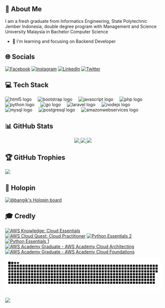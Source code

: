 ## 👋 About Me

I am a fresh graduate from Informatics Engineering, State Polytechnic Jember Indonesia, double degree program with Management and Science University Malaysia in Bachelor Computer Science

* 🧠  I'm learning and focusing on Backend Developer

## 🌐 Socials
[![Facebook](https://img.shields.io/badge/Facebook-%231877F2.svg?logo=Facebook&logoColor=white)](https://www.facebook.com/novaldi.firmansyah)
[![Instagram](https://img.shields.io/badge/Instagram-%23E4405F.svg?logo=Instagram&logoColor=white)](https://www.instagram.com/aldi_frmnsyah)
[![LinkedIn](https://img.shields.io/badge/LinkedIn-%230077B5.svg?logo=linkedin&logoColor=white)](https://www.linkedin.com/in/achmad-dinofaldi-firmansyah)
[![Twitter](https://img.shields.io/badge/Twitter-%231DA1F2.svg?logo=Twitter&logoColor=white)](https://twitter.com/bangikss) 

## 💻 Tech Stack
<p align="left">
  <img src="https://cdn.jsdelivr.net/gh/devicons/devicon/icons/html5/html5-original.svg" height="30" alt="html5 logo"  />
  <img width="12" />
  <img src="https://cdn.jsdelivr.net/gh/devicons/devicon/icons/bootstrap/bootstrap-original.svg" height="30" alt="bootstrap logo"  />
  <img width="12" />
  <img src="https://cdn.jsdelivr.net/gh/devicons/devicon/icons/javascript/javascript-original.svg" height="30" alt="javascript logo"  />
  <img width="12" />
  <img src="https://cdn.simpleicons.org/php/777BB4" height="30" alt="php logo"  />
  <img width="12" />
  <img src="https://cdn.jsdelivr.net/gh/devicons/devicon/icons/python/python-original.svg" height="30" alt="python logo"  />
  <img width="12" />
  <img src="https://cdn.jsdelivr.net/gh/devicons/devicon/icons/go/go-original.svg" height="30" alt="go logo"  />
  <img width="12" />
  <img src="https://cdn.simpleicons.org/laravel/FF2D20" height="30" alt="laravel logo"  />
  <img width="12" />
  <img src="https://skillicons.dev/icons?i=nodejs" height="30" alt="nodejs logo"  />
  <img width="12" />
  <img src="https://cdn.jsdelivr.net/gh/devicons/devicon/icons/mysql/mysql-original.svg" height="30" alt="mysql logo"  />
  <img width="12" />
  <img src="https://cdn.jsdelivr.net/gh/devicons/devicon/icons/postgresql/postgresql-original.svg" height="30" alt="postgresql logo"  />
  <img width="12" />
  <img src="https://skillicons.dev/icons?i=aws" height="30" alt="amazonwebservices logo"  />
</p>

## 📊 GitHub Stats
<p align="center">
<a href="https://github.com/Bangik">
  <img height="180em" src="https://github-readme-stats-eight-theta.vercel.app/api?username=Bangik&show_icons=true&theme=algolia&include_all_commits=true&count_private=true"/>
  <img height="180em" src="https://github-readme-stats-eight-theta.vercel.app/api/top-langs/?username=Bangik&layout=compact&langs_count=8&theme=algolia"/>
  <img height="180em" src="https://github-readme-streak-stats.herokuapp.com/?user=Bangik&theme=algolia&hide_border=false"/>
</a>
</p>

## 🏆 GitHub Trophies
![](https://github-profile-trophy.vercel.app/?username=Bangik&theme=radical&column=9&no-frame=true&no-bg=true&margin-w=4)

## 📌 Holopin
[![@bangik's Holopin board](https://holopin.me/bangik)](https://holopin.io/@bangik)

## 🎓 Credly
<!--START_SECTION:badges-->
[![AWS Knowledge: Cloud Essentials](https://images.credly.com/size/110x110/images/ec621e2a-c8f0-4459-806c-ae11829d372a/image.png)](http://www.credly.com/badges/c5c6706f-3c67-4a3a-a7ef-8439ad65a742 "AWS Knowledge: Cloud Essentials")
[![AWS Cloud Quest: Cloud Practitioner](https://images.credly.com/size/110x110/images/2784d0d8-327c-406f-971e-9f0e15097003/image.png)](http://www.credly.com/badges/a3cf34a5-c19e-4335-aad1-35a45f93f059 "AWS Cloud Quest: Cloud Practitioner")
[![Python Essentials 2](https://images.credly.com/size/110x110/images/3f802526-7274-4230-91ab-f6d1a35340e6/image.png)](http://www.credly.com/badges/029abf79-fd1f-464d-8f88-8b535abfd4e0 "Python Essentials 2")
[![Python Essentials 1](https://images.credly.com/size/110x110/images/68c0b94d-f6ac-40b1-a0e0-921439eb092e/image.png)](http://www.credly.com/badges/f400f3d1-759f-43a0-a025-86ce7fc6852c "Python Essentials 1")
[![AWS Academy Graduate - AWS Academy Cloud Architecting](https://images.credly.com/size/110x110/images/2f7b0627-48a0-4894-8d46-3245bdfe0463/image.png)](http://www.credly.com/badges/8a56d5e8-90d9-44ff-808d-44d8d614e83b "AWS Academy Graduate - AWS Academy Cloud Architecting")
[![AWS Academy Graduate - AWS Academy Cloud Foundations](https://images.credly.com/size/110x110/images/73e4a58b-a8ef-41a3-a7db-9183dd269882/image.png)](http://www.credly.com/badges/99762c9a-8cbc-43e4-97f9-05396a277912 "AWS Academy Graduate - AWS Academy Cloud Foundations")
<!--END_SECTION:badges-->

<img src="https://raw.githubusercontent.com/Bangik/Bangik/output/snake.svg" alt="Snake animation" />

![](https://komarev.com/ghpvc/?username=Bangik)
